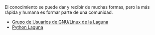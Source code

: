 
El conocimiento se puede dar y recibir de muchas formas, pero la más rápida y humana es formar parte de una comunidad.

* [Grupo de Usuarios de GNU/Linux de la Laguna](http://gulag.org.mx/)
* [Python Laguna](http://www.pythonlaguna.com/)
